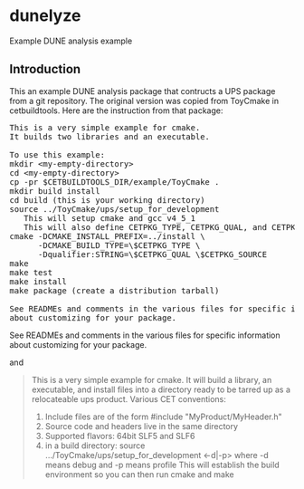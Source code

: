 # dunelyze
Example DUNE analysis example

## Introduction

This an example DUNE analysis package that contructs a UPS package
from a git repository.
The original version was copied from ToyCmake in cetbuildtools.
Here are the instruction from that package:

<pre>
This is a very simple example for cmake.
It builds two libraries and an executable.

To use this example:
mkdir &ltmy-empty-directory>
cd &ltmy-empty-directory>
cp -pr $CETBUILDTOOLS_DIR/example/ToyCmake .
mkdir build install
cd build (this is your working directory)
source ../ToyCmake/ups/setup_for_development
   This will setup cmake and gcc v4_5_1
   This will also define CETPKG_TYPE, CETPKG_QUAL, and CETPKG_SOURCE
cmake -DCMAKE_INSTALL_PREFIX=../install \
      -DCMAKE_BUILD_TYPE=\$CETPKG_TYPE \
      -Dqualifier:STRING=\$CETPKG_QUAL \$CETPKG_SOURCE
make
make test
make install
make package (create a distribution tarball)

See READMEs and comments in the various files for specific information
about customizing for your package.
</pre>

See READMEs and comments in the various files for specific information
about customizing for your package.

and

> This is a very simple example for cmake.  It will build a library, an executable,
> and install files into a directory ready to be tarred up as a relocateable ups product.
> Various CET conventions:
> 1. Include files are of the form #include "MyProduct/MyHeader.h"
> 2. Source code and headers live in the same directory
> 3. Supported flavors: 64bit SLF5 and SLF6
> 4. in a build directory:
>    source .../ToyCmake/ups/setup_for_development <-d|-p>
>    where -d means debug and -p means profile
>    This will establish the build environment so you can then run cmake and make

